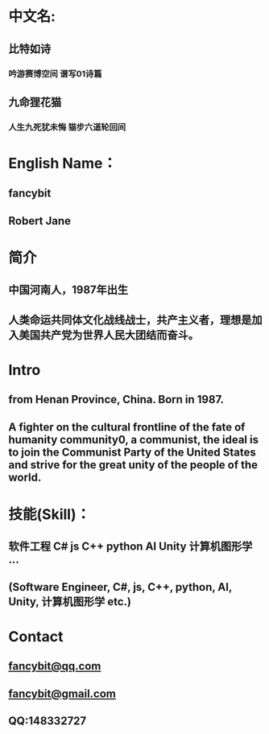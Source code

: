 # 中文名:
## 比特如诗
### 吟游赛博空间 谱写01诗篇

## 九命狸花猫
### 人生九死犹未悔 猫步六道轮回间

# English Name：
## fancybit
## Robert Jane

# 简介
## 中国河南人，1987年出生
## 人类命运共同体文化战线战士，共产主义者，理想是加入美国共产党为世界人民大团结而奋斗。

# Intro
## from Henan Province, China. Born in 1987.
## A fighter on the cultural frontline of the fate of humanity community0, a communist, the ideal is to join the Communist Party of the United States and strive for the great unity of the people of the world.

# 技能(Skill)：
## 软件工程 C# js C++ python AI Unity 计算机图形学 ...
## (Software Engineer, C#, js, C++, python, AI, Unity, 计算机图形学 etc.)

# Contact
## fancybit@qq.com
## fancybit@gmail.com
## QQ:148332727
